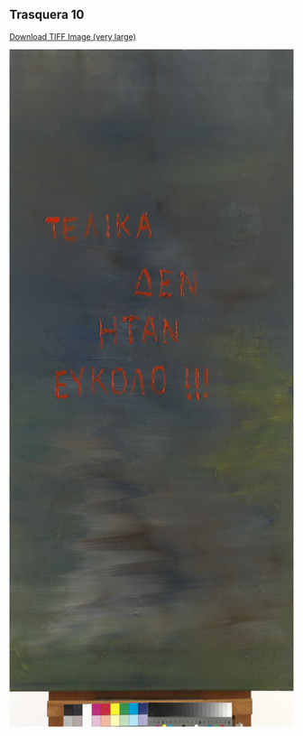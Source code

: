## Trasquera 10

[Download TIFF Image (very large)](https://sigrid-paintings.s3.amazonaws.com/wetransfer_zigrid-photos-tiff-part-1-2_2024-05-31_1621/trasquera10.tif)

<img src="../assets/images/hires_trasquera10.jpg" height="1200px" width="900px" />

